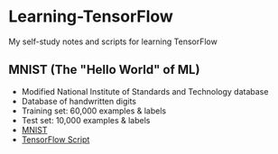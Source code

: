# Learning-TensorFlow
My self-study notes and scripts for learning TensorFlow

## MNIST (The "Hello World" of ML)
- Modified National Institute of Standards and Technology database
- Database of handwritten digits
- Training set: 60,000 examples & labels
- Test set: 10,000 examples & labels
- [MNIST](http://yann.lecun.com/exdb/mnist/)
- [TensorFlow Script](https://github.com/Blackbird002/Learning-TensorFlow/blob/master/MNIST/mnistClassification.py)
